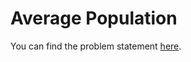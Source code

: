 # Average Population

You can find the problem statement [here](https://www.hackerrank.com/challenges/average-population/problem?isFullScreen=false).
